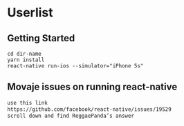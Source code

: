 # Userlist

## Getting Started

```
cd dir-name
yarn install
react-native run-ios --simulator="iPhone 5s"
```

## Movaje issues on running react-native

```sh
use this link
https://github.com/facebook/react-native/issues/19529
scroll down and find ReggaePanda’s answer
```